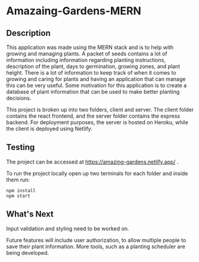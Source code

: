 # Amazaing-Gardens-MERN

## Description

This application was made using the MERN stack and is to help with growing and managing plants.
A packet of seeds contains a lot of information including information regarding planting instructions, description of the plant, days to germination,
growing zones, and plant height. There is a lot of information to keep track of when it comes to growing and caring for plants and having an application that can manage this can be very useful. Some motivation for this application is to create a database of plant information that can be used to make better planting decisions.

This project is broken up into two folders, client and server. The client folder contains the react frontend, and the server folder contains the express backend.
For deployment purposes, the server is hosted on Heroku, while the client is deployed using Netlify.

## Testing

The project can be accessed at https://amazing-gardens.netlify.app/ .

To run the project locally open up two terminals for each folder and inside them run:
```
npm install
npm start
```

## What's Next

Input validation and styling need to be worked on.

Future features will include user authorization, to allow multiple people to save their plant information. More tools, such as a planting scheduler 
are being developed.
